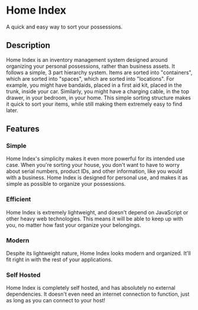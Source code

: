 # Home Index

A quick and easy way to sort your possessions.


## Description

Home Index is an inventory management system designed around organizing your personal possessions, rather than business assets. It follows a simple, 3 part hierarchy system. Items are sorted into "containers", which are sorted into "spaces", which are sorted into "locations". For example, you might have bandaids, placed in a first aid kit, placed in the trunk, inside your car. Similarly, you might have a charging cable, in the top drawer, in your bedroom, in your home. This simple sorting structure makes it quick to sort your items, while still making them extremely easy to find later.


## Features

### Simple

Home Index's simplicity makes it even more powerful for its intended use case. When you're sorting your house, you don't want to have to worry about serial numbers, product IDs, and other information, like you would with a business. Home Index is designed for personal use, and makes it as simple as possible to organize your possessions.

### Efficient

Home Index is extremely lightweight, and doesn't depend on JavaScript or other heavy web technologies. This means it will be able to keep up with you, no matter how fast your organize your belongings.

### Modern

Despite its lightweight nature, Home Index looks modern and organized. It'll fit right in with the rest of your applications.

### Self Hosted

Home Index is completely self hosted, and has absolutely no external dependencies. It doesn't even need an internet connection to function, just as long as you can connect to your host!
